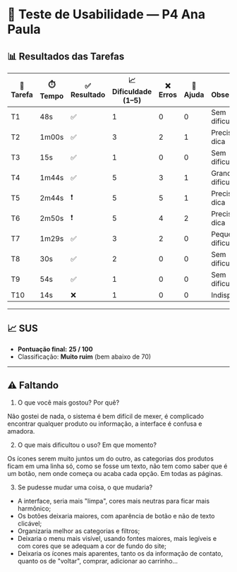 # 👤 Teste de Usabilidade — P4 Ana Paula

## 📊 Resultados das Tarefas
| 📝 Tarefa | ⏱️ Tempo | ✅ Resultado | 📈 Dificuldade (1–5) | ❌ Erros | 🙋 Ajuda | 🔎 Observações |
|-----------|----------|--------------|----------------------|----------|----------|----------------|
| T1  | 48s   | ✅ | 1 | 0 | 0 | Sem dificuldades |
| T2  | 1m00s | ✅ | 3 | 2 | 1 | Precisou de dica |
| T3  | 15s   | ✅ | 1 | 0 | 0 | Sem dificuldades |
| T4  | 1m44s | ✅ | 5 | 3 | 1 | Grande dificuldade |
| T5  | 2m44s | ❗ | 5 | 5 | 1 | Precisou de dica |
| T6  | 2m50s | ❗ | 5 | 4 | 2 | Precisou de dica |
| T7  | 1m29s | ✅ | 3 | 2 | 0 | Pequena dificuldade |
| T8  | 30s   | ✅ | 2 | 0 | 0 | Sem dificuldades |
| T9  | 54s   | ✅ | 1 | 0 | 0 | Sem dificuldades |
| T10 | 14s   | ❌ | 1 | 0 | 0 | Indisponível |

---

## 📈 SUS
- **Pontuação final:** **25 / 100**  
- Classificação: **Muito ruim** (bem abaixo de 70)

---

## ⚠️ Faltando
1. O que você mais gostou? Por quê?

Não gostei de nada, o sistema é bem difícil de mexer, é complicado encontrar qualquer produto ou informação, a interface é confusa e amadora. 

2. O que mais dificultou o uso? Em que momento?

Os ícones serem muito juntos um do outro, as categorias dos produtos ficam em uma linha só, como se fosse um texto, não tem como saber que é um botão, nem onde começa ou acaba cada opção. Em todas as páginas.

3. Se pudesse mudar uma coisa, o que mudaria?
- A interface, seria mais "limpa", cores mais neutras para ficar mais harmônico;
- Os botões deixaria maiores, com aparência de botão e não de texto clicável;
- Organizaria melhor as categorias e filtros;
- Deixaria o menu mais visível, usando fontes maiores, mais legíveis e com cores que se adequam a cor de fundo do site;
- Deixaria os ícones mais aparentes, tanto os da informação de contato, quanto os de "voltar", comprar, adicionar ao carrinho...
